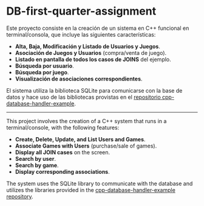 # DB-first-quarter-assignment

Este proyecto consiste en la creación de un sistema en C++ funcional en terminal/consola, que incluye las siguientes características:

- **Alta, Baja, Modificación y Listado de Usuarios y Juegos**.
- **Asociación de Juegos y Usuarios** (compra/venta de juego).
- **Listado en pantalla de todos los casos de JOINS** del ejemplo.
- **Búsqueda por usuario**.
- **Búsqueda por juego**.
- **Visualización de asociaciones correspondientes**.

El sistema utiliza la biblioteca SQLite para comunicarse con la base de datos y hace uso de las bibliotecas provistas en el [repositorio cpp-database-handler-example](https://github.com/gabrielinuz/cpp-database-handler-example).

-------------------------------------------------------------------------------------------------------------------------------------------------------------------------------------------------------------

This project involves the creation of a C++ system that runs in a terminal/console, with the following features:

- **Create, Delete, Update, and List Users and Games**.
- **Associate Games with Users** (purchase/sale of games).
- **Display all JOIN cases** on the screen.
- **Search by user**.
- **Search by game**.
- **Display corresponding associations**.

The system uses the SQLite library to communicate with the database and utilizes the libraries provided in the [cpp-database-handler-example repository](https://github.com/gabrielinuz/cpp-database-handler-example).
